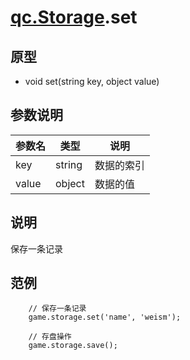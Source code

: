 # [qc.Storage](Storage.md).set

## 原型
* void set(string key, object value)

## 参数说明
| 参数名 | 类型 | 说明 |
| ------------- | ------------- | -------------|
| key | string | 数据的索引 |
| value | object | 数据的值 |

## 说明
保存一条记录

## 范例
````
	// 保存一条记录
	game.storage.set('name', 'weism');

	// 存盘操作
	game.storage.save();
````
